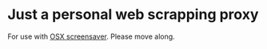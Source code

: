 # Just a personal web scrapping proxy

For use with [OSX screensaver](http://apple.stackexchange.com/a/166719/5007). Please move along.
